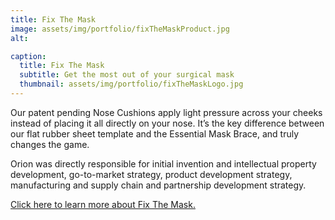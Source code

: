 ```yaml
---
title: Fix The Mask
image: assets/img/portfolio/fixTheMaskProduct.jpg
alt:

caption:
  title: Fix The Mask
  subtitle: Get the most out of your surgical mask
  thumbnail: assets/img/portfolio/fixTheMaskLogo.jpg
---
```

Our patent pending Nose Cushions apply light pressure across your cheeks instead of placing it all directly on your nose. It’s the key difference between our flat rubber sheet template and the Essential Mask Brace, and truly changes the game.

Orion was directly responsible for initial invention and intellectual property development, go-to-market strategy, product development strategy, manufacturing and supply chain and partnership development strategy.

<a href = "https://www.fixthemask.com/">Click here to learn more about Fix The Mask.</a>
